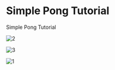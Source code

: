 # Simple Pong Tutorial

Simple Pong Tutorial

![2](https://github.com/BilalSevinc16/Simple_Pong_Tutorial/assets/146417248/14040127-a3e6-4615-bb70-087a276dac4f)

![3](https://github.com/BilalSevinc16/Simple_Pong_Tutorial/assets/146417248/8fb9d6c3-c29a-4522-8397-fc7cfebbb520)

![1](https://github.com/BilalSevinc16/Simple_Pong_Tutorial/assets/146417248/94bb0141-4799-4cdf-8541-ee36f5a3048b)
